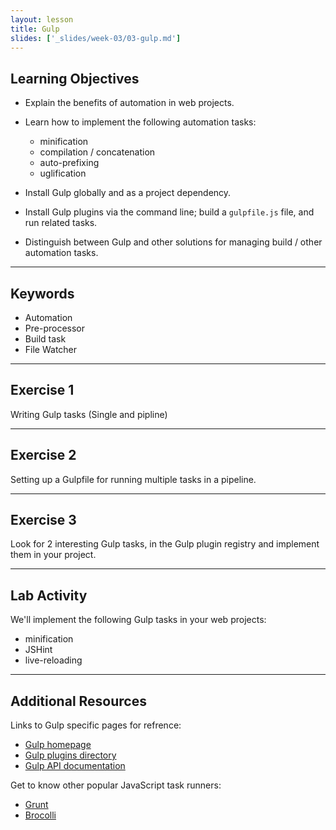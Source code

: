```yaml
---
layout: lesson
title: Gulp
slides: ['_slides/week-03/03-gulp.md']
---
```


## Learning Objectives

- Explain the benefits of automation in web projects.
- Learn how to implement the following automation tasks:
	- minification
	- compilation / concatenation
	- auto-prefixing
	- uglification

- Install Gulp globally and as a project dependency.
- Install Gulp plugins via the command line; build a `gulpfile.js` file, and run related tasks.
- Distinguish between Gulp and other solutions for managing build / other automation tasks.

---

## Keywords

- Automation
- Pre-processor
- Build task
- File Watcher

---

## Exercise 1

Writing Gulp tasks (Single and pipline)

---

## Exercise 2

Setting up a Gulpfile for running multiple tasks in a pipeline.

---

## Exercise 3

Look for 2 interesting Gulp tasks, in the Gulp plugin registry and implement them in your project.

---

## Lab Activity

We'll implement the following Gulp tasks in your web projects:

- minification
- JSHint
- live-reloading

---

## Additional Resources

Links to Gulp specific pages for refrence:

- [Gulp homepage](http://gulpjs.com/)
- [Gulp plugins directory](http://gulpjs.com/plugins/)
- [Gulp API documentation](https://github.com/gulpjs/gulp/blob/master/docs/API.md)

Get to know other popular JavaScript task runners:

- [Grunt](http://gruntjs.com/)
- [Brocolli](http://broccolijs.com/)

